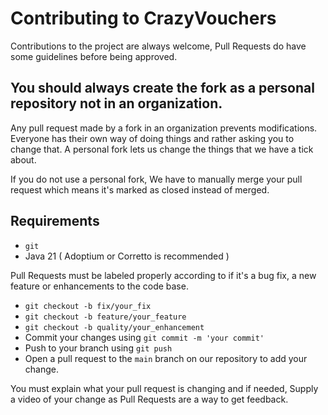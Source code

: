 # Contributing to CrazyVouchers
Contributions to the project are always welcome, Pull Requests do have some guidelines before being approved.

## You should always create the fork as a personal repository not in an organization.
Any pull request made by a fork in an organization prevents modifications. Everyone has their own way of doing things and rather asking you to change that. A personal fork lets us change the things
that we have a tick about. 

If you do not use a personal fork, We have to manually merge your pull request which means it's marked as closed instead of merged.

## Requirements
* `git`
* Java 21 ( Adoptium or Corretto is recommended )

Pull Requests must be labeled properly according to if it's a bug fix, a new feature or enhancements to the code base.
 * `git checkout -b fix/your_fix`
  * `git checkout -b feature/your_feature`
  * `git checkout -b quality/your_enhancement`
 * Commit your changes using `git commit -m 'your commit'`
 * Push to your branch using `git push`
 * Open a pull request to the `main` branch on our repository to add your change. 

You must explain what your pull request is changing and if needed, Supply a video of your change as Pull Requests are a way to get feedback.